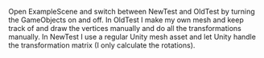 Open ExampleScene and switch between NewTest and OldTest by turning the GameObjects on and off.
In OldTest I make my own mesh and keep track of and draw the vertices manually and do all the transformations manually.
In NewTest I use a regular Unity mesh asset and let Unity handle the transformation matrix (I only calculate the rotations).

